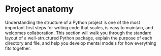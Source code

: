 # Project anatomy

Understanding the structure of a Python project is one of the most important first steps for writing code that scales, is easy to maintain, and welcomes collaboration.
This section will walk you through the standard layout of a well-structured Python package, explain the purpose of each directory and file, and help you develop mental models for how everything fits together.

